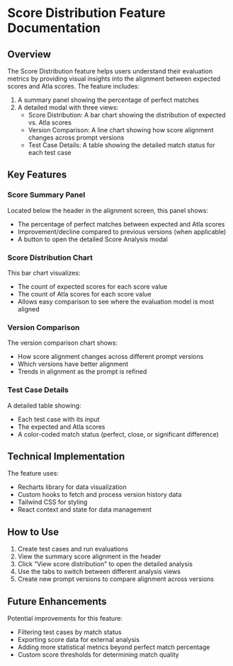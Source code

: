# Score Distribution Feature Documentation

## Overview

The Score Distribution feature helps users understand their evaluation metrics by providing visual insights into the alignment between expected scores and Atla scores. The feature includes:

1. A summary panel showing the percentage of perfect matches
2. A detailed modal with three views:
   - Score Distribution: A bar chart showing the distribution of expected vs. Atla scores
   - Version Comparison: A line chart showing how score alignment changes across prompt versions
   - Test Case Details: A table showing the detailed match status for each test case

## Key Features

### Score Summary Panel

Located below the header in the alignment screen, this panel shows:

- The percentage of perfect matches between expected and Atla scores
- Improvement/decline compared to previous versions (when applicable)
- A button to open the detailed Score Analysis modal

### Score Distribution Chart

This bar chart visualizes:

- The count of expected scores for each score value
- The count of Atla scores for each score value
- Allows easy comparison to see where the evaluation model is most aligned

### Version Comparison

The version comparison chart shows:

- How score alignment changes across different prompt versions
- Which versions have better alignment
- Trends in alignment as the prompt is refined

### Test Case Details

A detailed table showing:

- Each test case with its input
- The expected and Atla scores
- A color-coded match status (perfect, close, or significant difference)

## Technical Implementation

The feature uses:

- Recharts library for data visualization
- Custom hooks to fetch and process version history data
- Tailwind CSS for styling
- React context and state for data management

## How to Use

1. Create test cases and run evaluations
2. View the summary score alignment in the header
3. Click "View score distribution" to open the detailed analysis
4. Use the tabs to switch between different analysis views
5. Create new prompt versions to compare alignment across versions

## Future Enhancements

Potential improvements for this feature:

- Filtering test cases by match status
- Exporting score data for external analysis
- Adding more statistical metrics beyond perfect match percentage
- Custom score thresholds for determining match quality
